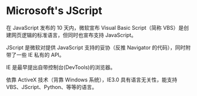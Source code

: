 # Microsoft's JScript

在 JavaScript 发布的 10 天内，微软宣布 Visual Basic Script（简称 VBS）是创建网页逻辑的标准语言，但同时也宣布支持 JavaScript。

JScript 是微软对提供 JavaScript 支持的妥协（反推 Navigator 的代码），同时附带了一些 IE 私有的 API。

IE 是最早提出自带控制台(DevTools)的浏览器。

依靠 ActiveX 技术（背靠 Windows 系统），IE3.0 具有语言无关性，能支持 VBS、JScript、Python、等等的语言。
